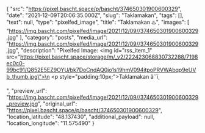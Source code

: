 {
  "src": "https://pixel.bascht.space/p/bascht/374650301900600329",
  "date": "2021-12-09T20:06:35.000Z",
  "slug": "Taklamakan",
  "tags": [],
  "text": null,
  "type": "pixelfed_image",
  "title": "Taklamakan ♨️",
  "images": [
    "https://img.bascht.com/pixelfed/image/2021/12/09//374650301900600329.jpg"
  ],
  "category": "posts",
  "media_url": "https://img.bascht.com/pixelfed/image/2021/12/09//374650301900600329.jpg",
  "description": "Pixelfed Image: <img id=\"rss_item_1\" src=\"https://pixel.bascht.space/storage/m/_v2/222423068830732288/7198ec0c0-99bc91/Q852E5EZ9OYU/bk7DoCndAQ0jo1s19hmV094itpoPRVWAbqp9eUVb_thumb.jpg\">\n            <p style=\"padding:10px;\">Taklamakan â¨ï¸</p>",
  "preview_url": "https://img.bascht.com/pixelfed/image/2021/12/09//374650301900600329_preview.jpg",
  "original_url": "https://pixel.bascht.space/p/bascht/374650301900600329",
  "location_latitude": "48.137430",
  "additional_payload": null,
  "location_longitude": "11.575490"
}